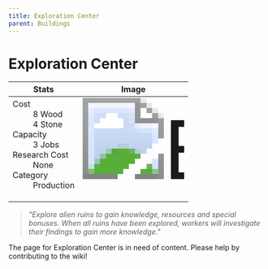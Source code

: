 ```yaml
---
title: Exploration Center
parent: Buildings
---
```

# Exploration Center

[//]: # (Pre-generated content)
<table><thead><tr><th>Stats</th><th>Image</th></tr></thead><tbody><tr><td><dl><dt>Cost</dt><dd>8 Wood<br>4 Stone</dd><dt>Capacity</dt><dd>3 Jobs</dd><dt>Research Cost</dt><dd>None</dd><dt>Category</dt><dd>Production</dd></dl></td><td><style>.building-image {width: 200px;height: 200px;overflow: hidden;position: relative;}.building-image img {image-rendering: pixelated;object-fit: none;transform: scale(10);transform-origin: left top;position: absolute;left: 0;top: 0;}</style><div class="building-image"><img style="object-position: -853px -777px;" src="https://tfe2-wiki.github.io/assets/sprites.png" alt="Exploration Center Back"><img style="object-position: -831px -777px;" src="https://tfe2-wiki.github.io/assets/sprites.png" alt="Exploration Center"></div></td></tr></tbody></table><blockquote><i>"Explore alien ruins to gain knowledge, resources and special bonuses. When all ruins have been explored, workers will investigate their findings to gain more knowledge."</i></blockquote>

The page for Exploration Center is in need of content. Please help by contributing to the wiki!
